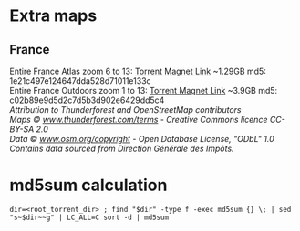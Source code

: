 # Extra maps
## France
Entire France Atlas zoom 6 to 13: [Torrent Magnet Link](https://tinyurl.com/43n7uwv3) ~1.29GB md5: 1e21c497e124647dda528d71011e133c
<br>Entire France Outdoors zoom 1 to 13: [Torrent Magnet Link](https://tinyurl.com/3xhpn7j7)  ~3.9GB md5: c02b89e9d5d2c7d5b3d902e6429dd5c4
*<br>Attribution to Thunderforest and OpenStreetMap contributors*
*<br>Maps © www.thunderforest.com/terms - Creative Commons licence CC-BY-SA 2.0*
*<br>Data © www.osm.org/copyright - Open Database License, "ODbL" 1.0*
*<br>Contains data sourced from Direction Générale des Impôts.*
# md5sum calculation
`dir=<root_torrent_dir> ; find "$dir" -type f -exec md5sum {} \; | sed "s~$dir~~g" | LC_ALL=C sort -d | md5sum`
